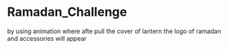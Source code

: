 # Ramadan_Challenge
by using animation where afte pull the cover of lantern the logo of ramadan and accessories will appear
